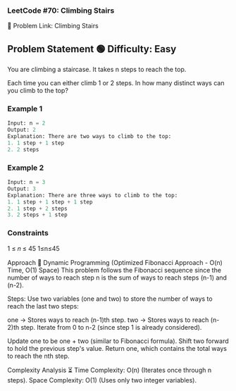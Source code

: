 ### LeetCode #70: Climbing Stairs
🔗 Problem Link: Climbing Stairs

## Problem Statement 🟢 Difficulty: Easy
You are climbing a staircase. It takes n steps to reach the top.

Each time you can either climb 1 or 2 steps. In how many distinct ways can you climb to the top?

### Example 1
```python
Input: n = 2
Output: 2
Explanation: There are two ways to climb to the top:
1. 1 step + 1 step
2. 2 steps
```
### Example 2
```python
Input: n = 3
Output: 3
Explanation: There are three ways to climb to the top:
1. 1 step + 1 step + 1 step
2. 1 step + 2 steps
3. 2 steps + 1 step
```
### Constraints
1
≤
𝑛
≤
45
1≤n≤45

Approach 
🔹 Dynamic Programming (Optimized Fibonacci Approach - O(n) Time, O(1) Space)
This problem follows the Fibonacci sequence since the number of ways to reach step n is the sum of ways to reach steps (n-1) and (n-2).

Steps:
Use two variables (one and two) to store the number of ways to reach the last two steps:

one → Stores ways to reach (n-1)th step.
two → Stores ways to reach (n-2)th step.
Iterate from 0 to n-2 (since step 1 is already considered).

Update one to be one + two (similar to Fibonacci formula).
Shift two forward to hold the previous step's value.
Return one, which contains the total ways to reach the nth step.

Complexity Analysis ⏳
Time Complexity: O(n) (Iterates once through n steps).
Space Complexity: O(1) (Uses only two integer variables).

